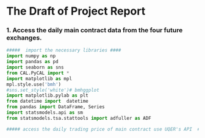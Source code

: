 # The Draft of Project Report
### 1. Access the daily main contract data from the four future exchanges.
```python
#####  import the necessary libraries ####
import numpy as np
import pandas as pd
import seaborn as sns
from CAL.PyCAL import *
import matplotlib as mpl
mpl.style.use('bmh')
#sns.set_style('white')# bmhggplot
import matplotlib.pylab as plt
from datetime import  datetime
from pandas import DataFrame, Series
import statsmodels.api as sm
from statsmodels.tsa.stattools import adfuller as ADF

##### access the daily trading price of main contract use UQER's API  #####


```
